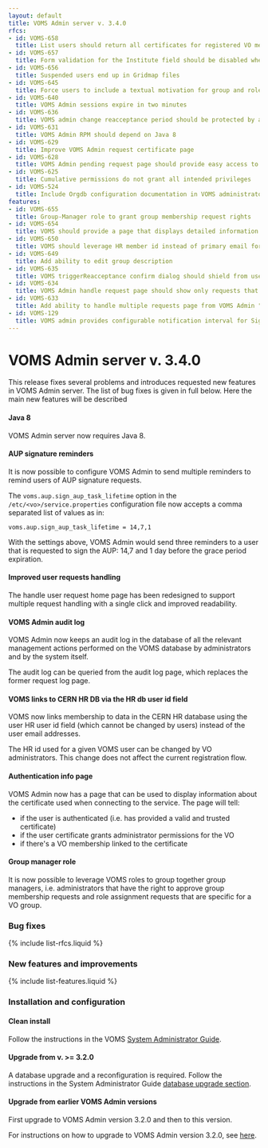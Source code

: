 ```yaml
---
layout: default
title: VOMS Admin server v. 3.4.0
rfcs:
- id: VOMS-658
  title: List users should return all certificates for registered VO members
- id: VOMS-657
  title: Form validation for the Institute field should be disabled when HR DB integration is on
- id: VOMS-656
  title: Suspended users end up in Gridmap files
- id: VOMS-645
  title: Force users to include a textual motivation for group and role requests
- id: VOMS-640
  title: VOMS Admin sessions expire in two minutes
- id: VOMS-636
  title: VOMS admin change reacceptance period should be protected by a confirmation dialog
- id: VOMS-631
  title: VOMS Admin RPM should depend on Java 8
- id: VOMS-629
  title: Improve VOMS Admin request certificate page
- id: VOMS-628
  title: VOMS Admin pending request page should provide easy access to requestor email address
- id: VOMS-625
  title: Cumulative permissions do not grant all intended privileges
- id: VOMS-524
  title: Include Orgdb configuration documentation in VOMS administrator guide
features:
- id: VOMS-655
  title: Group-Manager role to grant group membership request rights
- id: VOMS-654
  title: VOMS should provide a page that displays detailed information about the certificate used to connect to the service
- id: VOMS-650
  title: VOMS should leverage HR member id instead of primary email for linking VOMS and HR membership
- id: VOMS-649
  title: Add ability to edit group description
- id: VOMS-635
  title: VOMS triggerReacceptance confirm dialog should shield from user mistakes
- id: VOMS-634
  title: VOMS Admin handle request page should show only requests that can be handled by an administrator
- id: VOMS-633
  title: Add ability to handle multiple requests page from VOMS Admin "Handle requests" page
- id: VOMS-129
  title: VOMS admin provides configurable notification interval for Sign AUP messages
---
```


# VOMS Admin server v. 3.4.0

This release fixes several problems and introduces requested new features in
VOMS Admin server. The list of bug fixes is given in full below. Here the main
new features will be described

#### Java 8

VOMS Admin server now requires Java 8.

#### AUP signature reminders

It is now possible to configure VOMS Admin to send multiple reminders to remind
users of AUP signature requests.

The `voms.aup.sign_aup_task_lifetime` option in the `/etc/<vo>/service.properties` configuration
file now accepts a comma separated list of values as in:

    voms.aup.sign_aup_task_lifetime = 14,7,1

With the settings above, VOMS Admin would send three reminders to a user that is requested
to sign the AUP: 14,7 and 1 day before the grace period expiration.

#### Improved user requests handling

The handle user request home page has been redesigned to support multiple request handling
with a single click and improved readability.

#### VOMS Admin audit log

VOMS Admin now keeps an audit log in the database of all the relevant
management actions performed on the VOMS database by administrators and by the
system itself.

The audit log can be queried from the audit log page, which replaces the former
request log page.

#### VOMS links to CERN HR DB via the HR db user id field

VOMS now links membership to data in the CERN HR database using the user HR user id field (which
cannot be changed by users) instead of the user email addresses.

The HR id used for a given VOMS user can be changed by VO administrators. This change 
does not affect the current registration flow.

#### Authentication info page

VOMS Admin now has a page that can be used to display information about the
certificate used when connecting to the service. The page will tell:

- if the user is authenticated (i.e. has provided a valid and trusted certificate)
- if the user certificate grants administrator permissions for the VO
- if there's a VO membership linked to the certificate

#### Group manager role

It is now possible to leverage VOMS roles to group together group managers,
i.e. administrators that have the right to approve group membership requests
and role assignment requests that are specific for a VO group.

### Bug fixes

{% include list-rfcs.liquid %}

### New features and improvements

{% include list-features.liquid %}

### Installation and configuration

#### Clean install

Follow the instructions in the VOMS [System Administrator Guide][sysadmin-guide].

#### Upgrade from v. >= 3.2.0

A database upgrade and a reconfiguration is required. Follow the instructions
in the System Administrator Guide [database upgrade
section][sysadmin-guide-db-upgrade].

#### Upgrade from earlier VOMS Admin versions

First upgrade to VOMS Admin version 3.2.0 and then to this version.

For instructions on how to upgrade to VOMS Admin version 3.2.0, see
[here][voms-admin-320-rn].

[voms-website]: http://italiangrid.github.io/voms
[sysadmin-guide]:{{site.baseurl}}/documentation/sysadmin-guide/3.0.5
[sysadmin-guide-db-upgrade]:{{site.baseurl}}/documentation/sysadmin-guide/3.0.5/#db-upgrade
[voms-admin-guide]: {{site.baseurl}}/documentation/voms-admin-guide/3.4.0
[voms-admin-320-rn]: {{site.baseurl}}/release-notes/voms-admin-server/3.2.0
